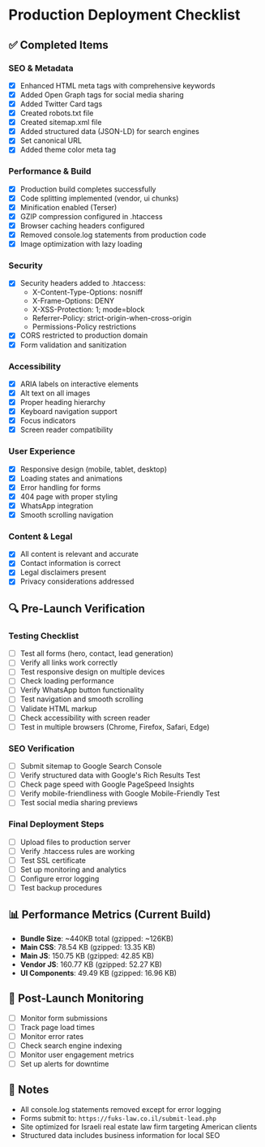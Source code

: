 # Production Deployment Checklist

## ✅ Completed Items

### SEO & Metadata
- [x] Enhanced HTML meta tags with comprehensive keywords
- [x] Added Open Graph tags for social media sharing
- [x] Added Twitter Card tags
- [x] Created robots.txt file
- [x] Created sitemap.xml file
- [x] Added structured data (JSON-LD) for search engines
- [x] Set canonical URL
- [x] Added theme color meta tag

### Performance & Build
- [x] Production build completes successfully
- [x] Code splitting implemented (vendor, ui chunks)
- [x] Minification enabled (Terser)
- [x] GZIP compression configured in .htaccess
- [x] Browser caching headers configured
- [x] Removed console.log statements from production code
- [x] Image optimization with lazy loading

### Security
- [x] Security headers added to .htaccess:
  - X-Content-Type-Options: nosniff
  - X-Frame-Options: DENY
  - X-XSS-Protection: 1; mode=block
  - Referrer-Policy: strict-origin-when-cross-origin
  - Permissions-Policy restrictions
- [x] CORS restricted to production domain
- [x] Form validation and sanitization

### Accessibility
- [x] ARIA labels on interactive elements
- [x] Alt text on all images
- [x] Proper heading hierarchy
- [x] Keyboard navigation support
- [x] Focus indicators
- [x] Screen reader compatibility

### User Experience
- [x] Responsive design (mobile, tablet, desktop)
- [x] Loading states and animations
- [x] Error handling for forms
- [x] 404 page with proper styling
- [x] WhatsApp integration
- [x] Smooth scrolling navigation

### Content & Legal
- [x] All content is relevant and accurate
- [x] Contact information is correct
- [x] Legal disclaimers present
- [x] Privacy considerations addressed

## 🔍 Pre-Launch Verification

### Testing Checklist
- [ ] Test all forms (hero, contact, lead generation)
- [ ] Verify all links work correctly
- [ ] Test responsive design on multiple devices
- [ ] Check loading performance
- [ ] Verify WhatsApp button functionality
- [ ] Test navigation and smooth scrolling
- [ ] Validate HTML markup
- [ ] Check accessibility with screen reader
- [ ] Test in multiple browsers (Chrome, Firefox, Safari, Edge)

### SEO Verification
- [ ] Submit sitemap to Google Search Console
- [ ] Verify structured data with Google's Rich Results Test
- [ ] Check page speed with Google PageSpeed Insights
- [ ] Verify mobile-friendliness with Google Mobile-Friendly Test
- [ ] Test social media sharing previews

### Final Deployment Steps
- [ ] Upload files to production server
- [ ] Verify .htaccess rules are working
- [ ] Test SSL certificate
- [ ] Set up monitoring and analytics
- [ ] Configure error logging
- [ ] Test backup procedures

## 📊 Performance Metrics (Current Build)
- **Bundle Size**: ~440KB total (gzipped: ~126KB)
- **Main CSS**: 78.54 KB (gzipped: 13.35 KB)
- **Main JS**: 150.75 KB (gzipped: 42.85 KB)
- **Vendor JS**: 160.77 KB (gzipped: 52.27 KB)
- **UI Components**: 49.49 KB (gzipped: 16.96 KB)

## 🚀 Post-Launch Monitoring
- [ ] Monitor form submissions
- [ ] Track page load times
- [ ] Monitor error rates
- [ ] Check search engine indexing
- [ ] Monitor user engagement metrics
- [ ] Set up alerts for downtime

## 📝 Notes
- All console.log statements removed except for error logging
- Forms submit to: `https://fuks-law.co.il/submit-lead.php`
- Site optimized for Israeli real estate law firm targeting American clients
- Structured data includes business information for local SEO 